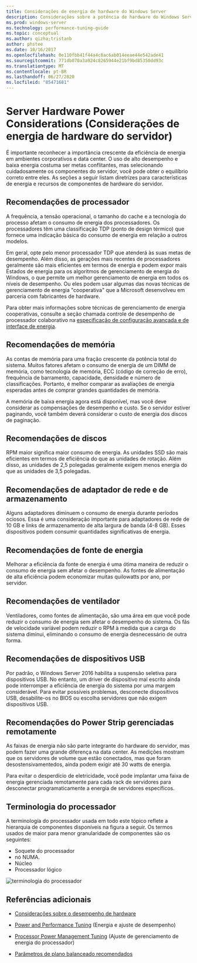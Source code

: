 ```yaml
---
title: Considerações de energia de hardware do Windows Server
description: Considerações sobre a potência de hardware do Windows Server.
ms.prod: windows-server
ms.technology: performance-tuning-guide
ms.topic: conceptual
ms.author: qizha;tristanb
author: phstee
ms.date: 10/16/2017
ms.openlocfilehash: 0e110fbb41f44a4c8ac6ab014eeae44e542ade41
ms.sourcegitcommit: 771db070a3a924c8265944e21bf9bd85350dd93c
ms.translationtype: MT
ms.contentlocale: pt-BR
ms.lasthandoff: 06/27/2020
ms.locfileid: "85471681"
---
```

# <a name="server-hardware-power-considerations"></a>Server Hardware Power Considerations (Considerações de energia de hardware do servidor)

É importante reconhecer a importância crescente da eficiência de energia em ambientes corporativos e data center. O uso de alto desempenho e baixa energia costuma ser metas conflitantes, mas selecionando cuidadosamente os componentes do servidor, você pode obter o equilíbrio correto entre eles. As seções a seguir listam diretrizes para características de energia e recursos de componentes de hardware do servidor.

## <a name="processor-recommendations"></a>Recomendações de processador

A frequência, a tensão operacional, o tamanho do cache e a tecnologia do processo afetam o consumo de energia dos processadores. Os processadores têm uma classificação TDP (ponto de design térmico) que fornece uma indicação básica do consumo de energia em relação a outros modelos.

Em geral, opte pelo menor processador TDP que atenderá às suas metas de desempenho. Além disso, as gerações mais recentes de processadores geralmente são mais eficientes em termos de energia e podem expor mais Estados de energia para os algoritmos de gerenciamento de energia do Windows, o que permite um melhor gerenciamento de energia em todos os níveis de desempenho. Ou eles podem usar algumas das novas técnicas de gerenciamento de energia "cooperativa" que a Microsoft desenvolveu em parceria com fabricantes de hardware.

Para obter mais informações sobre técnicas de gerenciamento de energia cooperativas, consulte a seção chamada controle de desempenho de processador colaborativo na [especificação de configuração avançada e de interface de energia](http://www.uefi.org/sites/default/files/resources/ACPI_5_1release.pdf).

## <a name="memory-recommendations"></a>Recomendações de memória

As contas de memória para uma fração crescente da potência total do sistema. Muitos fatores afetam o consumo de energia de um DIMM de memória, como tecnologia de memória, ECC (código de correção de erro), frequência de barramento, capacidade, densidade e número de classificações. Portanto, é melhor comparar as avaliações de energia esperadas antes de comprar grandes quantidades de memória.

A memória de baixa energia agora está disponível, mas você deve considerar as compensações de desempenho e custo. Se o servidor estiver paginando, você também deverá considerar o custo de energia dos discos de paginação.

## <a name="disks-recommendations"></a>Recomendações de discos

RPM maior significa maior consumo de energia. As unidades SSD são mais eficientes em termos de eficiência do que as unidades de rotação. Além disso, as unidades de 2,5 polegadas geralmente exigem menos energia do que as unidades de 3,5 polegadas.

## <a name="network-and-storage-adapter-recommendations"></a>Recomendações de adaptador de rede e de armazenamento

Alguns adaptadores diminuem o consumo de energia durante períodos ociosos. Essa é uma consideração importante para adaptadores de rede de 10 GB e links de armazenamento de alta largura de banda (4-8 GB). Esses dispositivos podem consumir quantidades significativas de energia.

## <a name="power-supply-recommendations"></a>Recomendações de fonte de energia

Melhorar a eficiência da fonte de energia é uma ótima maneira de reduzir o consumo de energia sem afetar o desempenho. As fontes de alimentação de alta eficiência podem economizar muitas quilowatts por ano, por servidor.

## <a name="fan-recommendations"></a>Recomendações de ventilador

Ventiladores, como fontes de alimentação, são uma área em que você pode reduzir o consumo de energia sem afetar o desempenho do sistema. Os fãs de velocidade variável podem reduzir o RPM à medida que a carga do sistema diminui, eliminando o consumo de energia desnecessário de outra forma.

## <a name="usb-devices-recommendations"></a>Recomendações de dispositivos USB

Por padrão, o Windows Server 2016 habilita a suspensão seletiva para dispositivos USB. No entanto, um driver de dispositivo mal escrito ainda pode interromper a eficiência de energia do sistema por uma margem considerável. Para evitar possíveis problemas, desconecte dispositivos USB, desabilite-os no BIOS ou escolha servidores que não exigem dispositivos USB.

## <a name="remotely-managed-power-strip-recommendations"></a>Recomendações do Power Strip gerenciadas remotamente

As faixas de energia não são parte integrante do hardware do servidor, mas podem fazer uma grande diferença na data center. As medições mostram que os servidores de volume que estão conectados, mas que foram desostensivamentedos, ainda podem exigir até 30 watts de energia.

Para evitar o desperdício de eletricidade, você pode implantar uma faixa de energia gerenciada remotamente para cada rack de servidores para desconectar programaticamente a energia de servidores específicos.

## <a name="processor-terminology"></a>Terminologia do processador

A terminologia do processador usada em todo este tópico reflete a hierarquia de componentes disponíveis na figura a seguir. Os termos usados de maior para menor granularidade de componentes são os seguintes:

- Soquete do processador
- nó NUMA.
- Núcleo
- Processador lógico

![terminologia do processador](../media/perftune-guide-figure-1.png)

## <a name="additional-references"></a>Referências adicionais

- [Considerações sobre o desempenho de hardware](index.md)

- [Power and Performance Tuning](power/power-performance-tuning.md) (Energia e ajuste de desempenho)

- [Processor Power Management Tuning](power/processor-power-management-tuning.md) (Ajuste de gerenciamento de energia do processador)

- [Parâmetros de plano balanceado recomendados](power/recommended-balanced-plan-parameters.md)
